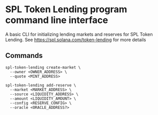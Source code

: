 # SPL Token Lending program command line interface

A basic CLI for initializing lending markets and reserves for SPL Token Lending.  See https://spl.solana.com/token-lending for more details

## Commands

```shell
spl-token-lending create-market \
  --owner <OWNER_ADDRESS> \
  --quote <MINT_ADDRESS>
```

```shell
spl-token-lending add-reserve \
  --market <MARKET_ADDRESS> \
  --source <LIQUIDITY_ADDRESS> \
  --amount <LIQUIDITY_AMOUNT> \
  --config <RESERVE_CONFIG> \
  --oracle <ORACLE_ADDRESS?>
```
